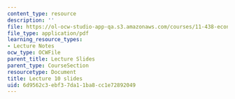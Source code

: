 ```yaml
---
content_type: resource
description: ''
file: https://ol-ocw-studio-app-qa.s3.amazonaws.com/courses/11-438-economic-development-planning-spring-2020/6d9562c3ebf37da11ba8cc1e72892049_MIT11_438s20_lec10.pdf
file_type: application/pdf
learning_resource_types:
- Lecture Notes
ocw_type: OCWFile
parent_title: Lecture Slides
parent_type: CourseSection
resourcetype: Document
title: Lecture 10 slides
uid: 6d9562c3-ebf3-7da1-1ba8-cc1e72892049
---
```

